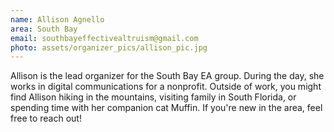 ```yaml
---
name: Allison Agnello
area: South Bay
email: southbayeffectivealtruism@gmail.com
photo: assets/organizer_pics/allison_pic.jpg
---
```


Allison is the lead organizer for the South Bay EA group. During the day, she works in digital communications for a nonprofit. Outside of work, you might find Allison hiking in the mountains, visiting family in South Florida, or spending time with her companion cat Muffin. If you're new in the area, feel free to reach out!
